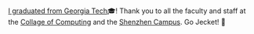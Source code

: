 [I graduated from Georgia Tech](https://commencement.gatech.edu/graduate/masters/wugang-meng)🎓! Thank you to all the faculty and staff at the [Collage of Computing](https://www.cc.gatech.edu/) and the [Shenzhen Campus](https://gtsi.edu.cn/). Go Jecket! :honeybee: